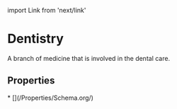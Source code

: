 import Link from 'next/link'

# Dentistry

A branch of medicine that is involved in the dental care.

## Properties

<Grid>
* [](/Properties/Schema.org/)

</Grid>

